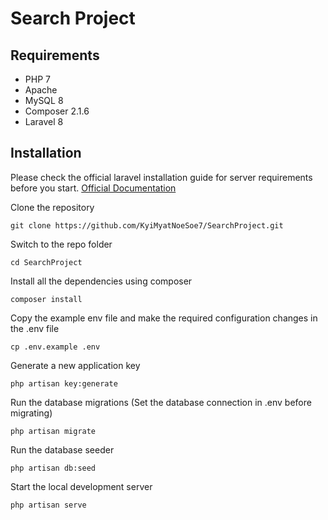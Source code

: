 # Search Project
## Requirements

- PHP 7
- Apache 
- MySQL 8
- Composer 2.1.6
- Laravel 8

## Installation

Please check the official laravel installation guide for server requirements before you start.
[Official Documentation](https://laravel.com/docs/8.x)

Clone the repository
```
git clone https://github.com/KyiMyatNoeSoe7/SearchProject.git
```
Switch to the repo folder
```
cd SearchProject
```
Install all the dependencies using composer
```
composer install
```
Copy the example env file and make the required configuration changes in the .env file
```
cp .env.example .env
```
Generate a new application key
```
php artisan key:generate
```
Run the database migrations (Set the database connection in .env before migrating)
```
php artisan migrate
```
Run the database seeder 
```
php artisan db:seed
```
Start the local development server
```
php artisan serve
```
